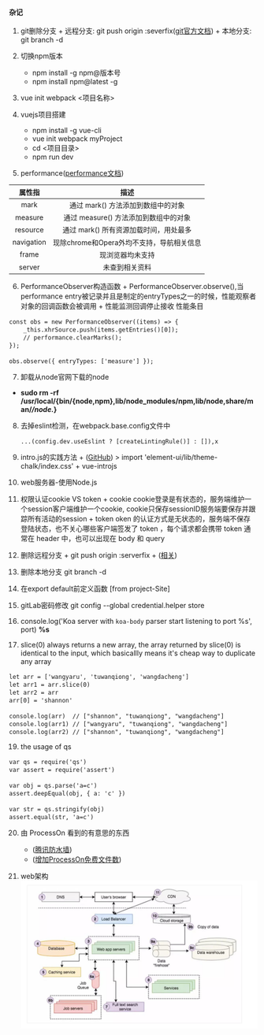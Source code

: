 #### 杂记
1. git删除分支
		+ 远程分支: git push origin :severfix([git官方文档](https://git-scm.com/book/zh/v1/Git-%E5%88%86%E6%94%AF-%E8%BF%9C%E7%A8%8B%E5%88%86%E6%94%AF))
		+ 本地分支: git branch -d <BranchName>

2. 切换npm版本
    + npm install -g npm@版本号
    + npm install npm@latest -g

3. vue init webpack <项目名称>

4. vuejs项目搭建
    + npm install -g vue-cli
    + vue init webpack myProject
    + cd <项目目录>
    + npm run dev

5. performance([performance文档](https://www.cnblogs.com/bldxh/p/6857324.html))

| 属性指      | 描述                                 |
| :--------: | :---------------------------------:  |
| mark       | 通过 mark() 方法添加到数组中的对象       |
| measure    | 通过 measure() 方法添加到数组中的对象    |
| resource   | 通过 mark() 所有资源加载时间，用处最多    |
| navigation | 现除chrome和Opera外均不支持，导航相关信息 |
| frame      | 现浏览器均未支持                        |
| server     | 未查到相关资料                         |


6. PerformanceObserver构造函数
		+ PerformanceObserver.observe(),当performance entry被记录并且是制定的entryTypes之一的时候，性能观察者对象的回调函数会被调用
		+ 性能监测回调停止接收 性能条目
```
const obs = new PerformanceObserver((items) => {
	_this.xhrSource.push(items.getEntries()[0]);
	// performance.clearMarks();
});

obs.observe({ entryTypes: ['measure'] });
```

7. 卸载从node官网下载的node
  + **sudo rm -rf /usr/local/{bin/{node,npm},lib/node_modules/npm,lib/node,share/man/*/node.*}**

8. 去掉eslint检测，在webpack.base.config文件中
    ```
    ...(config.dev.useEslint ? [createLintingRule()] : []),x
    ```
9. intro.js的实践方法
		+ ([GitHub](https://github.com/usablica/intro.js/))
		> import 'element-ui/lib/theme-chalk/index.css'
		+ vue-introjs

10. web服务器-使用Node.js

11. 权限认证cookie VS token
		+ cookie cookie登录是有状态的，服务端维护一个session客户端维护一个cookie, cookie只保存sessionID服务端要保存并跟踪所有活动的session
		+ token oken 的认证方式是无状态的，服务端不保存登陆状态，也不关心哪些客户端签发了 token ，每个请求都会携带 token 通常在 header 中，也可以出现在 body 和 query

12. 删除远程分支 
		+ git push origin :serverfix 
		+ ([相关](https://git-scm.com/book/zh/v1/Git-%E5%88%86%E6%94%AF-%E8%BF%9C%E7%A8%8B%E5%88%86%E6%94%AF))

13. 删除本地分支
		git branch -d <BranchName>

14. 在export default前定义函数 [from project-Site]

15. gitLab密码修改
    git config --global credential.helper store

16. console.log('Koa server with `koa-body` parser start listening to port %s', port)  **%s**


18. slice(0) always returns a new array,  the array returned by slice(0) is identical to the input, which basicallly means it's cheap way to duplicate any array
```
let arr = ['wangyaru', 'tuwanqiong', 'wangdacheng']
let arr1 = arr.slice(0)
let arr2 = arr
arr[0] = 'shannon'

console.log(arr)  // ["shannon", "tuwanqiong", "wangdacheng"]
console.log(arr1) // ["wangyaru", "tuwanqiong", "wangdacheng"]
console.log(arr2) // ["shannon", "tuwanqiong", "wangdacheng"]
```

19. the usage of qs
```
var qs = require('qs')
var assert = require('assert')

var obj = qs.parse('a=c')
assert.deepEqual(obj, { a: 'c' })

var str = qs.stringify(obj)
assert.equal(str, 'a=c')
```

20. 由 ProcessOn 看到的有意思的东西
	+ ([腾讯防水墙](https://007.qq.com/index.html?ADTAG=set.head))
	+ ([增加ProcessOn免费文件数](https://github.com/96chh/Upgrade-ProcessOn))

21. web架构
![window](../../public/image/web_structure.jpg "koa-compose")










